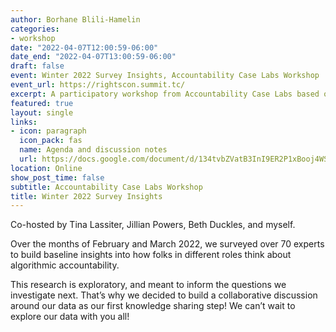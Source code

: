 ```yaml
---
author: Borhane Blili-Hamelin
categories:
- workshop
date: "2022-04-07T12:00:59-06:00"
date_end: "2022-04-07T13:00:59-06:00"
draft: false
event: Winter 2022 Survey Insights, Accountability Case Labs Workshop
event_url: https://rightscon.summit.tc/
excerpt: A participatory workshop from Accountability Case Labs based on our Winter 2022 survey data.
featured: true
layout: single
links:
- icon: paragraph
  icon_pack: fas
  name: Agenda and discussion notes
  url: https://docs.google.com/document/d/134tvbZVatB3InI9ER2P1xBooj4WScZTAJANRbjAZ82E/edit?usp=sharing
location: Online
show_post_time: false
subtitle: Accountability Case Labs Workshop
title: Winter 2022 Survey Insights
---
```

Co-hosted by Tina Lassiter, Jillian Powers, Beth Duckles, and myself.

Over the months of February and March 2022, we surveyed over 70 experts to build baseline insights into how folks in different roles think about algorithmic accountability. 

This research is exploratory, and meant to inform the questions we investigate next. That’s why we decided to build a collaborative discussion around our data as our first knowledge sharing step! We can’t wait to explore our data with you all!